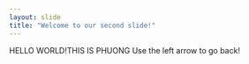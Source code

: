```yaml
---
layout: slide
title: "Welcome to our second slide!"
---
```

HELLO WORLD!THIS IS PHUONG
Use the left arrow to go back!
